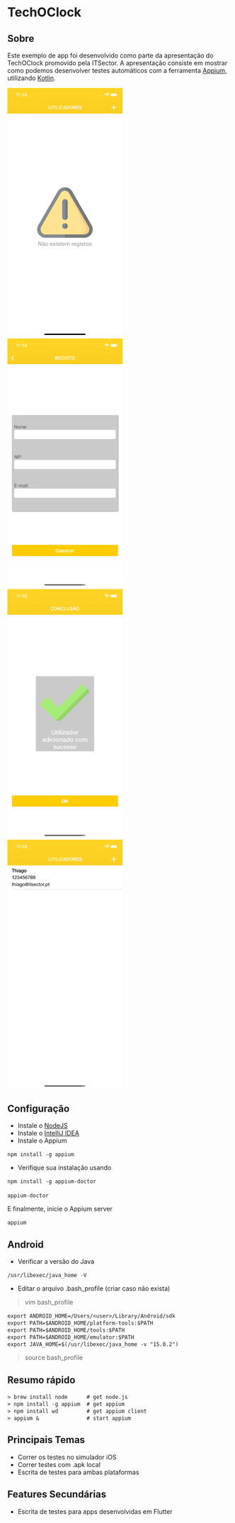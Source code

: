 # TechOClock


## Sobre
Este exemplo de app foi desenvolvido como parte da apresentação do TechOClock promovido pela ITSector.
A  apresentação consiste em mostrar como podemos desenvolver testes automáticos com a ferramenta [Appium](https://appium.io/), utilizando [Kotlin](https://kotlinlang.org/).  

<img src="./Screenshot/001.png" width="260" />
<img src="./Screenshot/002.png" width="260" />
<img src="./Screenshot/003.png" width="260" />
<img src="./Screenshot/004.png" width="260" />

## Configuração
- Instale o [NodeJS](https://nodejs.org/en/)
- Instale o [IntelliJ IDEA](https://www.jetbrains.com/idea/) 
- Instale o Appium

```
npm install -g appium
```

- Verifique sua instalação usando 

```
npm install -g appium-doctor

appium-doctor
```

E finalmente, inicie o Appium server

```
appium
```

## Android


- Verificar a versão do Java
```
/usr/libexec/java_home -V
```

- Editar o arquivo .bash_profile (criar caso não exista)
> vim bash_profile

```
export ANDROID_HOME=/Users/<user>/Library/Android/sdk
export PATH=$ANDROID_HOME/platform-tools:$PATH
export PATH=$ANDROID_HOME/tools:$PATH
export PATH=$ANDROID_HOME/emulator:$PATH
export JAVA_HOME=$(/usr/libexec/java_home -v "15.0.2")
```
> source bash_profile


## Resumo rápido

```
> brew install node      # get node.js
> npm install -g appium  # get appium
> npm install wd         # get appium client
> appium &               # start appium
```



## Principais Temas
- Correr os testes no simulador iOS
- Correr testes com .apk local
- Escrita de testes para ambas plataformas


## Features Secundárias
- Escrita de testes para apps desenvolvidas em Flutter


